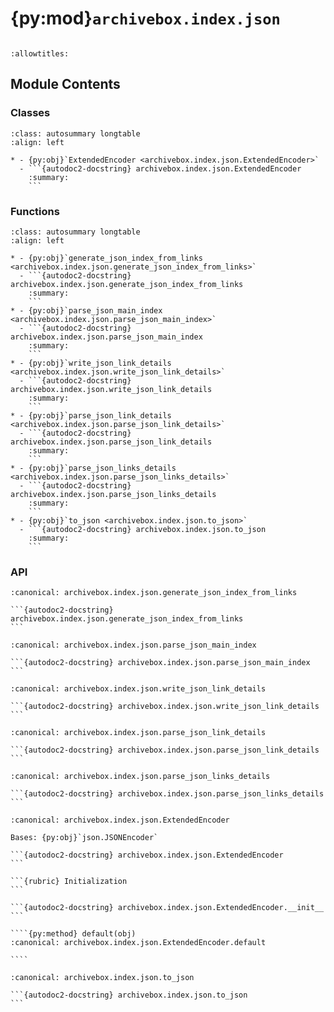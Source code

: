 # {py:mod}`archivebox.index.json`

```{py:module} archivebox.index.json
```

```{autodoc2-docstring} archivebox.index.json
:allowtitles:
```

## Module Contents

### Classes

````{list-table}
:class: autosummary longtable
:align: left

* - {py:obj}`ExtendedEncoder <archivebox.index.json.ExtendedEncoder>`
  - ```{autodoc2-docstring} archivebox.index.json.ExtendedEncoder
    :summary:
    ```
````

### Functions

````{list-table}
:class: autosummary longtable
:align: left

* - {py:obj}`generate_json_index_from_links <archivebox.index.json.generate_json_index_from_links>`
  - ```{autodoc2-docstring} archivebox.index.json.generate_json_index_from_links
    :summary:
    ```
* - {py:obj}`parse_json_main_index <archivebox.index.json.parse_json_main_index>`
  - ```{autodoc2-docstring} archivebox.index.json.parse_json_main_index
    :summary:
    ```
* - {py:obj}`write_json_link_details <archivebox.index.json.write_json_link_details>`
  - ```{autodoc2-docstring} archivebox.index.json.write_json_link_details
    :summary:
    ```
* - {py:obj}`parse_json_link_details <archivebox.index.json.parse_json_link_details>`
  - ```{autodoc2-docstring} archivebox.index.json.parse_json_link_details
    :summary:
    ```
* - {py:obj}`parse_json_links_details <archivebox.index.json.parse_json_links_details>`
  - ```{autodoc2-docstring} archivebox.index.json.parse_json_links_details
    :summary:
    ```
* - {py:obj}`to_json <archivebox.index.json.to_json>`
  - ```{autodoc2-docstring} archivebox.index.json.to_json
    :summary:
    ```
````

### API

````{py:function} generate_json_index_from_links(links: typing.List[archivebox.index.schema.Link], with_headers: bool = False)
:canonical: archivebox.index.json.generate_json_index_from_links

```{autodoc2-docstring} archivebox.index.json.generate_json_index_from_links
```
````

````{py:function} parse_json_main_index(out_dir: pathlib.Path = DATA_DIR) -> typing.Iterator[archivebox.index.schema.Link]
:canonical: archivebox.index.json.parse_json_main_index

```{autodoc2-docstring} archivebox.index.json.parse_json_main_index
```
````

````{py:function} write_json_link_details(link: archivebox.index.schema.Link, out_dir: typing.Optional[str] = None) -> None
:canonical: archivebox.index.json.write_json_link_details

```{autodoc2-docstring} archivebox.index.json.write_json_link_details
```
````

````{py:function} parse_json_link_details(out_dir: typing.Union[pathlib.Path, str], guess: bool = False) -> typing.Optional[archivebox.index.schema.Link]
:canonical: archivebox.index.json.parse_json_link_details

```{autodoc2-docstring} archivebox.index.json.parse_json_link_details
```
````

````{py:function} parse_json_links_details(out_dir: typing.Union[pathlib.Path, str]) -> typing.Iterator[archivebox.index.schema.Link]
:canonical: archivebox.index.json.parse_json_links_details

```{autodoc2-docstring} archivebox.index.json.parse_json_links_details
```
````

`````{py:class} ExtendedEncoder(*, skipkeys=False, ensure_ascii=True, check_circular=True, allow_nan=True, sort_keys=False, indent=None, separators=None, default=None)
:canonical: archivebox.index.json.ExtendedEncoder

Bases: {py:obj}`json.JSONEncoder`

```{autodoc2-docstring} archivebox.index.json.ExtendedEncoder
```

```{rubric} Initialization
```

```{autodoc2-docstring} archivebox.index.json.ExtendedEncoder.__init__
```

````{py:method} default(obj)
:canonical: archivebox.index.json.ExtendedEncoder.default

````

`````

````{py:function} to_json(obj: typing.Any, indent: typing.Optional[int] = 4, sort_keys: bool = True, cls=ExtendedEncoder, default=None) -> str
:canonical: archivebox.index.json.to_json

```{autodoc2-docstring} archivebox.index.json.to_json
```
````
